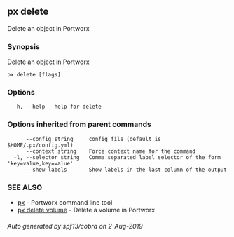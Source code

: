 ## px delete

Delete an object in Portworx

### Synopsis

Delete an object in Portworx

```
px delete [flags]
```

### Options

```
  -h, --help   help for delete
```

### Options inherited from parent commands

```
      --config string     config file (default is $HOME/.px/config.yml)
      --context string    Force context name for the command
  -l, --selector string   Comma separated label selector of the form 'key=value,key=value'
      --show-labels       Show labels in the last column of the output
```

### SEE ALSO

* [px](px.md)	 - Portworx command line tool
* [px delete volume](px_delete_volume.md)	 - Delete a volume in Portworx

###### Auto generated by spf13/cobra on 2-Aug-2019
